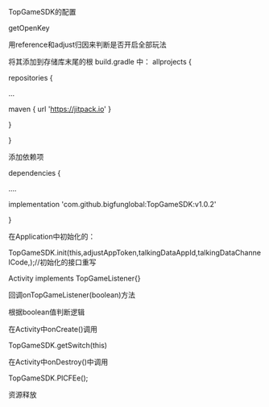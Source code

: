 
TopGameSDK的配置

getOpenKey

用reference和adjust归因来判断是否开启全部玩法

将其添加到存储库末尾的根 build.gradle 中：
allprojects {

repositories {

...

maven { url 'https://jitpack.io' }

}

}

添加依赖项

dependencies {

....

implementation 'com.github.bigfunglobal:TopGameSDK:v1.0.2'

}



在Application中初始化的：

TopGameSDK.init(this,adjustAppToken,talkingDataAppId,talkingDataChannelCode,);//初始化的接口重写

Activity implements TopGameListener{}

回调onTopGameListener(boolean)方法

根据boolean值判断逻辑

在Activity中onCreate()调用


TopGameSDK.getSwitch(this)


在Activity中onDestroy()中调用

TopGameSDK.PlCFEe();

资源释放




